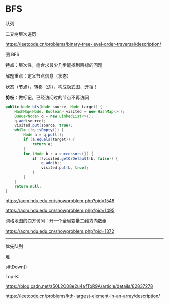 # BFS

队列

二叉树层次遍历

https://leetcode.cn/problems/binary-tree-level-order-traversal/description/

图 BFS

特点：层次性，适合求最少几步能找到目标的问题

解题重点：定义节点信息（状态）

状态（节点），转移（边），构成隐式图，开搜！

**剪枝**：做标记，已经访问过的节点不再访问

```java
public Node bfs(Node source, Node target) {
    HashMap<Node, Boolean> visited = new HashMap<>();
    Queue<Node> q = new LinkedList<>();
    q.add(source);
    visited.put(source, true);
    while (!q.isEmpty()) {
        Node a = q.poll();
        if (a.equals(target)) {
            return a;
        }
        for (Node b : a.successors()) {
            if (!visited.getOrDefault(b, false)) {
                q.add(b);
                visited.put(b, true);
            }
        }
    }
    return null;
}
```

https://acm.hdu.edu.cn/showproblem.php?pid=1548

https://acm.hdu.edu.cn/showproblem.php?pid=1495

网格地图的四方访问：开一个全局变量二维方向数组

https://acm.hdu.edu.cn/showproblem.php?pid=1372

---

优先队列

堆

siftDown()

Top-K:

https://blog.csdn.net/z50L2O08e2u4afToR9A/article/details/82837278

https://leetcode.cn/problems/kth-largest-element-in-an-array/description/
